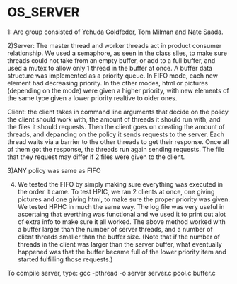 # OS_SERVER

1: Are group consisted of Yehuda Goldfeder, Tom Milman and Nate Saada.

2)Server: The master thread and worker threads act in product consumer relationship. We used a semaphore, as seen in the class slies, to make sure threads could not take from an empty buffer, or add to a full buffer, and used a mutex to allow only 1 thread in the buffer at once. A buffer data structure was implemented as a priority queue. In FIFO mode, each new element had decreasing priority. In the other modes, html or pictures (depending on the mode) were given a higher priority, with new elements of the same tyoe given a lower priority realtive to older ones. 

Client: the client takes in command line arguments that decide on the policy the client should work with, the amount of threads it should run with, and the files it should requests. Then the client goes on creating the amount of threads, and depanding on the policy it sends requests to the server. Each thread waits via a barrier to the other threads to get their response. Once all of them got the response, the threads run again sending requests. The file that they request may differ if 2 files were given to the client.

3)ANY policy was same as FIFO

4) We tested the FIFO by simply making sure everything was executed in the order it came. To test HPIC, we ran 2 clients at once, one giving pictures and one giving html, to make sure the proper priority was given. We tested HPHC in much the same way. The log file was very useful in ascertaing that everthing was functional and we used it to print out alot of extra info to make sure it all worked. The above method worked with a buffer larger than the number of server threads, and a number of client threads smaller than the buffer size. (Note that if the number of threads in the client was larger than the server buffer, what eventually happened was that the buffer became full of the lower priority item and started fulfilling those requests.)

To compile server, type: gcc -pthread -o server server.c pool.c buffer.c

